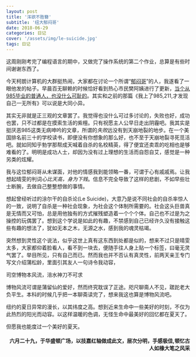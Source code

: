 ```yaml
---
layout: post
title: '浑欲不胜簪'
subtitle: '纽大郁闷哥'
date: 2018-06-29
categories: 日记 
cover: '/assets/img/le-suicide.jpg'
tags: 日记
---
```

这周刚刚考完了编程语言的期中，又做完了操作系统的第二个作业，总算是有些时间谢谢东西了。

今天柯朗计算机的大群挺热闹，大家都在讨论一个所谓“[郁闷哥](http://www.1point3acres.com/bbs/thread-431438-1-1.html)”的人，我遂看了一眼他发的帖子。早晨百无聊赖的时候恰好看到热心市民樊阿姨进行了更新，[当个从985毕业的普通人，也没什么可耻的](https://mp.weixin.qq.com/s?__biz=MzIwMzY0NTk4NA==&mid=2247483837&idx=1&sn=ba7d51bf5fe89de053a905158e1e97c1&chksm=96cd74f2a1bafde42a7480b5884209f8ce7fbe57860598637a7f6652c2876eef69a639245598&mpshare=1&scene=1&srcid=063054NvSBpWh35G4NLAxwcS#rd)。其实和之前的那篇《我上了985,211,才发现自己一无所有》可以说是大同小异。

其实无非就是正三观的文章罢了。我觉得也没什么可过多讨论的，失败也好，成功也罢，只不过都是在摸索生活的紫檀。只有祝愿主人公早日走出阴霾吧。我其实是挺厌恶985这类无病呻吟的文章，所谓的*失败*远没有到天崩地裂的地步。在一个美国排名前三十的学校读书，即便没有你想象的那么好，也不至于天崩地裂寻死觅活吧。就如同知乎勃学那帮成天喊着自杀的名校精英，得了便宜还卖乖的吃相也是够难看的了。明明是成功人士，却因为没有过上理想的生活而自怨自艾，感觉是一种另类的炫耀。

我与这位郁闷哥从未谋面，对他的情感我到能领略一番，可谓于心有戚戚焉。让我想起晴雯的判词*心比天高，身为下贱*。信息不完全导致了这样的悲剧，不如早些壮士断腕，去做自己整整想做的事情。

想起曾经听过的涂尔干的自杀论(Le Suicide)，大意乃是说不同社会的自杀率惊人的一致，说明了自杀是一种社会现象，为社会这个体制所需要的。社会这头巨兽真是无情而又可怕，总是用他独有的方式摧残塑造着一个个个体。自己也不过是为之操控的玩偶罢了。想到这个学说是如此的有趣，不禁感到自己已经许久没有接触这些有趣的想法了，犹如无本之木，无源之水，感到我的魂灵枯竭。

突然想到灵性这个说法，似乎这世上真有这东西到处都是似的，想来不过只是晴雯太多，大家都仰着脸看人，看不到一块去，便随手往人身上贴一个标签，曰毫无灵气罢了。举目所见，只有自己而已。然而我也并不否认有真灵性，前两天亲王专门写文介绍蒲松龄，里面引其友人一句诗令我动容，

<p class='quote'>
司空博物本风流，涪水神刀不可求
</p>

博物风流可谓是蒲留仙的爱好，然而终究耽误了正途。咫尺聊斋人不见，蹉跎老大负平生。本科的时候几乎把一本聊斋读完了，想来我这也算是博物风流吧。

纽约的夏日异常的漫长，以其纬度之高。想到近来生命中一些美好的时刻，不仅为此热烈的阳光而动容。以这样温暖的色调，无怪生命中最美好的回忆都在夏天了。

但愿我也能度过一个美好的夏天。

<h4 style='text-align:right'>六月二十九，于华盛顿广场，以技嘉红轴做成此文，层次分明，手感极佳,顿忆古人如椽大笔之风采</h4>
